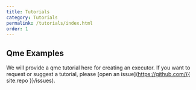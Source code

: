 ```yaml
---
title: Tutorials
category: Tutorials
permalink: /tutorials/index.html
order: 1
---
```


## Qme Examples

We will provide a qme tutorial here for creating an executor.
If you want to request or suggest a tutorial, please [open an issue](https://github.com/{{ site.repo }}/issues).
